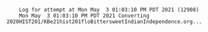         Log for attempt at Mon May  3 01:03:10 PM PDT 2021 (12908)
        Mon May  3 01:03:10 PM PDT 2021 Converting 2020HIST201/KBe21hist201floBittersweetIndianIndependence.org...
